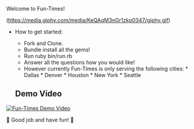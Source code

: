 Welcome to Fun-Times!

(https://media.giphy.com/media/KeQAqM3nGr1zkp0347/giphy.gif)

* How to get started:

  * Fork and Clone.
  * Bundle install all the gems!
  * Run ruby bin/run.rb
  * Answer all the questions how you would like!
  * However currently Fun-Times is only serving the following cities:
          * Dallas
          * Denver
          * Houston
          * New York
          * Seattle

  ## Demo Video

[![Fun-Times Demo Video](https://img.youtube.com/vi/x8zIHaWRr_c/0.jpg)](https://www.youtube.com/watch?v=x8zIHaWRr_c)

🎊 Good job and have fun! 🎊
